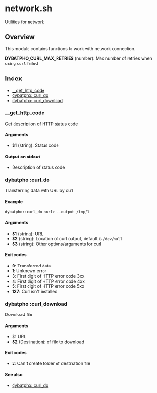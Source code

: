 # network.sh

Utilities for network

## Overview

This module contains functions to work with network connection.

**DYBATPHO_CURL_MAX_RETRIES** (number): Max number of retries when using `curl` failed

## Index

* [__get_http_code](#gethttpcode)
* [dybatpho::curl_do](#dybatphocurldo)
* [dybatpho::curl_download](#dybatphocurldownload)

### __get_http_code

Get description of HTTP status code

#### Arguments

* **$1** (string): Status code

#### Output on stdout

* Description of status code

### dybatpho::curl_do

Transferring data with URL by curl

#### Example

```bash
dybatpho::curl_do <url> --output /tmp/1
```

#### Arguments

* **$1** (string): URL
* **$2** (string): Location of curl output, default is `/dev/null`
* **$3** (string): Other options/arguments for curl

#### Exit codes

* **0**: Transferred data
* **1**: Unknown error
* **3**: First digit of HTTP error code 3xx
* **4**: First digit of HTTP error code 4xx
* **5**: First digit of HTTP error code 5xx
* **127**: Curl isn't installed

### dybatpho::curl_download

Download file

#### Arguments

* $1 URL
* **$2** (Destination): of file to download

#### Exit codes

* **2**: Can't create folder of destination file

#### See also

* [dybatpho::curl_do](#dybatphocurldo)

